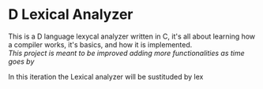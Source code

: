 # D Lexical Analyzer
This is a D language lexycal analyzer written in C, it's all about learning how a compiler works, it's basics, and how it is implemented.   
_This project is meant to be improved adding more functionalities as time goes by_

In this iteration the Lexical analyzer will be sustituded by lex
